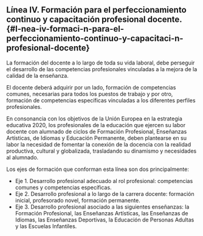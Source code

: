 ## Línea IV. Formación para el perfeccionamiento continuo y capacitación profesional docente. {#l-nea-iv-formaci-n-para-el-perfeccionamiento-continuo-y-capacitaci-n-profesional-docente}

La formación del docente a lo largo de toda su vida laboral, debe perseguir el desarrollo de las competencias profesionales vinculadas a la mejora de la calidad de la enseñanza.

El docente deberá adquirir por un lado, formación de competencias comunes, necesarias para todos los puestos de trabajo y por otro, formación de competencias específicas vinculadas a los diferentes perfiles profesionales.

En consonancia con los objetivos de la Unión Europea en la estrategia educativa 2020, los profesionales de la educación que ejercen su labor docente con alumnado de ciclos de Formación Profesional, Enseñanzas Artísticas, de Idiomas y Educación Permanente, deben plantearse en su labor la necesidad de fomentar la conexión de la docencia con la realidad productiva, cultural y globalizada, trasladando su dinamismo y necesidades al alumnado.

Los ejes de formación que conforman esta línea son dos principalmente:

*   Eje 1\. Desarrollo profesional adecuado al rol profesional: competencias   comunes y competencias específicas.
*   Eje 2\. Desarrollo profesional a lo largo de la carrera docente: formación inicial, profesorado novel, formación permanente.
*   Eje 3\. Desarrollo profesional asociado a las siguientes enseñanzas: la Formación Profesional, las Enseñanzas Artísticas, las Enseñanzas de Idiomas, las   Enseñanzas Deportivas, la Educación de Personas Adultas y las Escuelas Infantiles.

###
